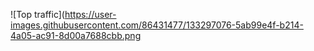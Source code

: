 ![Top traffic](https://user-images.githubusercontent.com/86431477/133297076-5ab99e4f-b214-4a05-ac91-8d00a7688cbb.png
